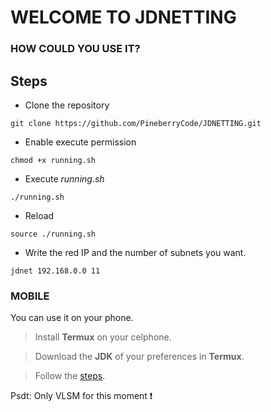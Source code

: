 # WELCOME TO JDNETTING

### HOW COULD YOU USE IT?

## Steps

- Clone the repository
```
git clone https://github.com/PineberryCode/JDNETTING.git
```
- Enable execute permission
```
chmod +x running.sh
```
- Execute *running.sh*
```
./running.sh
```
- Reload
```
source ./running.sh
```
- Write the red IP and the number of subnets you want.
```
jdnet 192.168.0.0 11
```
### MOBILE

You can use it on your phone.

> Install **Termux** on your celphone.

> Download the __JDK__ of your preferences in **Termux**.

> Follow the [steps](##Steps).


Psdt: Only VLSM for this moment ❗
